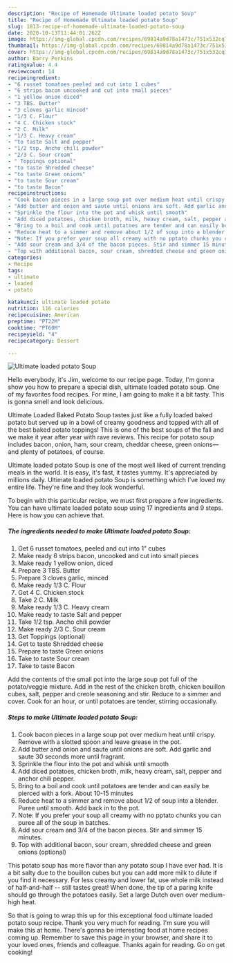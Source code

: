 ```yaml
---
description: "Recipe of Homemade Ultimate loaded potato Soup"
title: "Recipe of Homemade Ultimate loaded potato Soup"
slug: 1813-recipe-of-homemade-ultimate-loaded-potato-soup
date: 2020-10-13T11:44:01.262Z
image: https://img-global.cpcdn.com/recipes/69814a9d78a1473c/751x532cq70/ultimate-loaded-potato-soup-recipe-main-photo.jpg
thumbnail: https://img-global.cpcdn.com/recipes/69814a9d78a1473c/751x532cq70/ultimate-loaded-potato-soup-recipe-main-photo.jpg
cover: https://img-global.cpcdn.com/recipes/69814a9d78a1473c/751x532cq70/ultimate-loaded-potato-soup-recipe-main-photo.jpg
author: Barry Perkins
ratingvalue: 4.4
reviewcount: 14
recipeingredient:
- "6 russet tomatoes peeled and cut into 1 cubes"
- "6 strips bacon uncooked and cut into small pieces"
- "1 yellow onion diced"
- "3 TBS. Butter"
- "3 cloves garlic minced"
- "1/3 C. Flour"
- "4 C. Chicken stock"
- "2 C. Milk"
- "1/3 C. Heavy cream"
- "to taste Salt and pepper"
- "1/2 tsp. Ancho chili powder"
- "2/3 C. Sour cream"
- " Toppings optional"
- "to taste Shredded cheese"
- "to taste Green onions"
- "to taste Sour cream"
- "to taste Bacon"
recipeinstructions:
- "Cook bacon pieces in a large soup pot over medium heat until crispy. Remove with a slotted spoon and leave grease in the pot."
- "Add butter and onion and saute until onions are soft. Add garlic and saute 30 seconds more until fragrant."
- "Sprinkle the flour into the pot and whisk until smooth"
- "Add diced potatoes, chicken broth, milk, heavy cream, salt, pepper and anchor chili pepper."
- "Bring to a boil and cook until potatoes are tender and can easily be pierced with a fork. About 10-15 minutes"
- "Reduce heat to a simmer and remove about 1/2 of soup into a blender. Puree until smooth. Add back in to the pot."
- "Note: If you prefer your soup all creamy with no pptato chunks you can puree all of the soup in batches."
- "Add sour cream and 3/4 of the bacon pieces. Stir and simmer 15 minutes."
- "Top with additional bacon, sour cream, shredded cheese and green onions (optional)"
categories:
- Recipe
tags:
- ultimate
- loaded
- potato

katakunci: ultimate loaded potato 
nutrition: 116 calories
recipecuisine: American
preptime: "PT22M"
cooktime: "PT60M"
recipeyield: "4"
recipecategory: Dessert

---
```



![Ultimate loaded potato Soup](https://img-global.cpcdn.com/recipes/69814a9d78a1473c/751x532cq70/ultimate-loaded-potato-soup-recipe-main-photo.jpg)

Hello everybody, it's Jim, welcome to our recipe page. Today, I'm gonna show you how to prepare a special dish, ultimate loaded potato soup. One of my favorites food recipes. For mine, I am going to make it a bit tasty. This is gonna smell and look delicious.

Ultimate Loaded Baked Potato Soup tastes just like a fully loaded baked potato but served up in a bowl of creamy goodness and topped with all of the best baked potato toppings! This is one of the best soups of the fall and we make it year after year with rave reviews. This recipe for potato soup includes bacon, onion, ham, sour cream, cheddar cheese, green onions—and plenty of potatoes, of course.

Ultimate loaded potato Soup is one of the most well liked of current trending meals in the world. It is easy, it's fast, it tastes yummy. It's appreciated by millions daily. Ultimate loaded potato Soup is something which I've loved my entire life. They're fine and they look wonderful.


To begin with this particular recipe, we must first prepare a few ingredients. You can have ultimate loaded potato soup using 17 ingredients and 9 steps. Here is how you can achieve that.

<!--inarticleads1-->

##### The ingredients needed to make Ultimate loaded potato Soup:

1. Get 6 russet tomatoes, peeled and cut into 1&#34; cubes
1. Make ready 6 strips bacon, uncooked and cut into small pieces
1. Make ready 1 yellow onion, diced
1. Prepare 3 TBS. Butter
1. Prepare 3 cloves garlic, minced
1. Make ready 1/3 C. Flour
1. Get 4 C. Chicken stock
1. Take 2 C. Milk
1. Make ready 1/3 C. Heavy cream
1. Make ready to taste Salt and pepper
1. Take 1/2 tsp. Ancho chili powder
1. Make ready 2/3 C. Sour cream
1. Get  Toppings (optional)
1. Get to taste Shredded cheese
1. Prepare to taste Green onions
1. Take to taste Sour cream
1. Take to taste Bacon


Add the contents of the small pot into the large soup pot full of the potato/veggie mixture. Add in the rest of the chicken broth, chicken bouillon cubes, salt, pepper and creole seasoning and stir. Reduce to a simmer and cover. Cook for an hour, or until potatoes are tender, stirring occasionally. 

<!--inarticleads2-->

##### Steps to make Ultimate loaded potato Soup:

1. Cook bacon pieces in a large soup pot over medium heat until crispy. Remove with a slotted spoon and leave grease in the pot.
1. Add butter and onion and saute until onions are soft. Add garlic and saute 30 seconds more until fragrant.
1. Sprinkle the flour into the pot and whisk until smooth
1. Add diced potatoes, chicken broth, milk, heavy cream, salt, pepper and anchor chili pepper.
1. Bring to a boil and cook until potatoes are tender and can easily be pierced with a fork. About 10-15 minutes
1. Reduce heat to a simmer and remove about 1/2 of soup into a blender. Puree until smooth. Add back in to the pot.
1. Note: If you prefer your soup all creamy with no pptato chunks you can puree all of the soup in batches.
1. Add sour cream and 3/4 of the bacon pieces. Stir and simmer 15 minutes.
1. Top with additional bacon, sour cream, shredded cheese and green onions (optional)


This potato soup has more flavor than any potato soup I have ever had. It is a bit salty due to the bouillon cubes but you can add more milk to dilute if you find it necessary. For less creamy and lower fat, use whole milk instead of half-and-half -- still tastes great! When done, the tip of a paring knife should go through the potatoes easily. Set a large Dutch oven over medium-high heat. 

So that is going to wrap this up for this exceptional food ultimate loaded potato soup recipe. Thank you very much for reading. I'm sure you will make this at home. There's gonna be interesting food at home recipes coming up. Remember to save this page in your browser, and share it to your loved ones, friends and colleague. Thanks again for reading. Go on get cooking!
